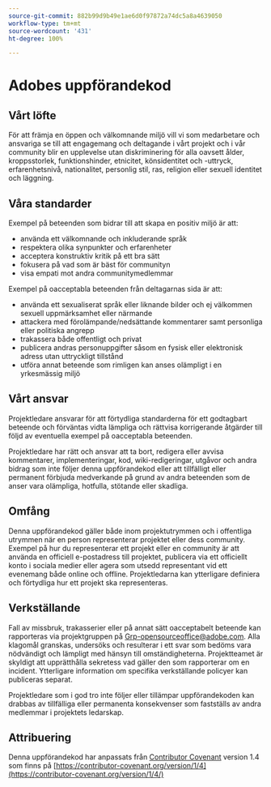 ```yaml
---
source-git-commit: 882b99d9b49e1ae6d0f97872a74dc5a8a4639050
workflow-type: tm+mt
source-wordcount: '431'
ht-degree: 100%

---
```

# Adobes uppförandekod

## Vårt löfte

För att främja en öppen och välkomnande miljö vill vi som medarbetare och ansvariga se till att engagemang och deltagande i vårt projekt och i vår community blir en upplevelse utan diskriminering för alla oavsett ålder, kroppsstorlek, funktionshinder, etnicitet, könsidentitet och -uttryck, erfarenhetsnivå, nationalitet, personlig stil, ras, religion eller sexuell identitet och läggning.

## Våra standarder

Exempel på beteenden som bidrar till att skapa en positiv miljö är att:

* använda ett välkomnande och inkluderande språk
* respektera olika synpunkter och erfarenheter
* acceptera konstruktiv kritik på ett bra sätt
* fokusera på vad som är bäst för communityn
* visa empati mot andra communitymedlemmar

Exempel på oacceptabla beteenden från deltagarnas sida är att:

* använda ett sexualiserat språk eller liknande bilder och ej välkommen sexuell uppmärksamhet eller närmande
* attackera med förolämpande/nedsättande kommentarer samt personliga eller politiska angrepp
* trakassera både offentligt och privat
* publicera andras personuppgifter såsom en fysisk eller elektronisk adress utan uttryckligt tillstånd
* utföra annat beteende som rimligen kan anses olämpligt i en yrkesmässig miljö

## Vårt ansvar

Projektledare ansvarar för att förtydliga standarderna för ett godtagbart beteende och förväntas vidta lämpliga och rättvisa korrigerande åtgärder till följd av eventuella exempel på oacceptabla beteenden.

Projektledare har rätt och ansvar att ta bort, redigera eller avvisa kommentarer, implementeringar, kod, wiki-redigeringar, utgåvor och andra bidrag som inte följer denna uppförandekod eller att tillfälligt eller permanent förbjuda medverkande på grund av andra beteenden som de anser vara olämpliga, hotfulla, stötande eller skadliga.

## Omfång

Denna uppförandekod gäller både inom projektutrymmen och i offentliga utrymmen när en person representerar projektet eller dess community. Exempel på hur du representerar ett projekt eller en community är att använda en officiell e-postadress till projektet, publicera via ett officiellt konto i sociala medier eller agera som utsedd representant vid ett evenemang både online och offline. Projektledarna kan ytterligare definiera och förtydliga hur ett projekt ska representeras.

## Verkställande

Fall av missbruk, trakasserier eller på annat sätt oacceptabelt beteende kan rapporteras via projektgruppen på Grp-opensourceoffice@adobe.com. Alla klagomål granskas, undersöks och resulterar i ett svar som bedöms vara nödvändigt och lämpligt med hänsyn till omständigheterna. Projektteamet är skyldigt att upprätthålla sekretess vad gäller den som rapporterar om en incident.
Ytterligare information om specifika verkställande policyer kan publiceras separat.

Projektledare som i god tro inte följer eller tillämpar uppförandekoden kan drabbas av tillfälliga eller permanenta konsekvenser som fastställs av andra medlemmar i projektets ledarskap.

## Attribuering

Denna uppförandekod har anpassats från [Contributor Covenant](https://contributor-covenant.org) version 1.4 som finns på [https://contributor-covenant.org/version/1/4](https://contributor-covenant.org/version/1/4/)
